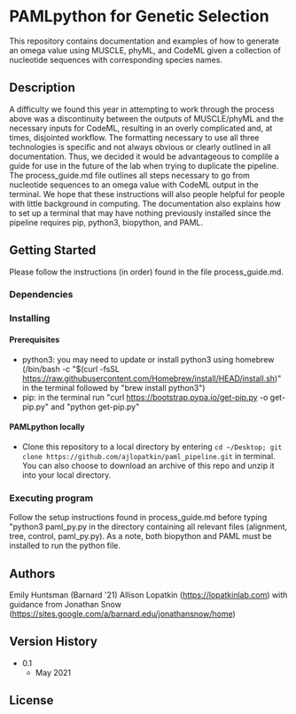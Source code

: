 # PAMLpython for Genetic Selection
This repository contains documentation and examples of how to generate an omega value using MUSCLE, phyML, and CodeML given a collection of nucleotide sequences with corresponding species names.

## Description
A difficulty we found this year in attempting to work through the process above was a discontinuity between the outputs of MUSCLE/phyML and the necessary inputs for CodeML, resulting in an overly complicated and, at times, disjointed workflow. The formatting necessary to use all three technologies is specific and not always obvious or clearly outlined in all documentation. Thus, we decided it would be advantageous to complile a guide for use in the future of the lab when trying to duplicate the pipeline. The process_guide.md file outlines all steps necessary to go from nucleotide sequences to an omega value with CodeML output in the terminal. We hope that these instructions will also people helpful for people with little background in computing. The documentation also explains how to set up a terminal that may have nothing previously installed since the pipeline requires pip, python3, biopython, and PAML.

## Getting Started
Please follow the instructions (in order) found in the file process_guide.md.

### Dependencies

### Installing

#### Prerequisites
* python3: you may need to update or install python3 using homebrew (/bin/bash -c "$(curl -fsSL https://raw.githubusercontent.com/Homebrew/install/HEAD/install.sh)" in the terminal followed by "brew install python3")
* pip: in the terminal run "curl https://bootstrap.pypa.io/get-pip.py -o get-pip.py" and "python get-pip.py"

#### PAMLpython locally
* Clone this repository to a local directory by entering `cd ~/Desktop; git clone https://github.com/ajlopatkin/paml_pipeline.git` in terminal. You can also choose to download an archive of this repo and unzip it into your local directory.

### Executing program
Follow the setup instructions found in process_guide.md before typing "python3 paml_py.py in the directory containing all relevant files (alignment, tree, control, paml_py.py). As a note, both biopython and PAML must be installed to run the python file.

## Authors

Emily Huntsman (Barnard '21)
Allison Lopatkin (https://lopatkinlab.com)
with guidance from Jonathan Snow (https://sites.google.com/a/barnard.edu/jonathansnow/home)

## Version History

* 0.1
    * May 2021

## License
